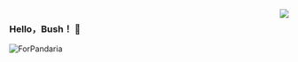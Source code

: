 <img align="right" src="https://github-readme-stats.vercel.app/api?username=HelloBush&show_icons=true&icon_color=CE1D2D&text_color=718096&bg_color=ffffff&hide_title=true" />

### Hello，Bush！ 👋

![ForPandaria](https://user-images.githubusercontent.com/66152079/111751252-3a245700-88cf-11eb-85c8-d666f0f749bd.jpg)



